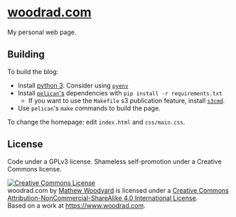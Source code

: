 [woodrad.com](https://www.woodrad.com)
====
My personal web page.

Building
----
To build the blog:

* Install [python 3](https://www.python.org/downloads).
    Consider using [`pyenv`](https://github.com/yyuu/pyenv)
* Install [`pelican`'s](http://docs.getpelican.com/en/stable/quickstart.html)
    dependencies with `pip install -r requirements.txt`
  - If you want to use the `Makefile` s3 publication feature, install
      [`s3cmd`](http://s3tools.org/s3cmd).
* Use `pelican`'s `make` commands to build the page.


To change the homepage: edit `index.html` and `css/main.css`.

License
----
Code under a GPLv3 license. Shameless self-promotion under a Creative Commons license.


<a rel="license" href="http://creativecommons.org/licenses/by-nc-sa/4.0/"><img alt="Creative Commons License" style="border-width:0" src="https://i.creativecommons.org/l/by-nc-sa/4.0/88x31.png" /></a><br/>
<span xmlns:dct="http://purl.org/dc/terms/" href="http://purl.org/dc/dcmitype/Text" property="dct:title" rel="dct:type">woodrad.com</span> by <a xmlns:cc="http://creativecommons.org/ns#" href="https://woodrad.com" property="cc:attributionName" rel="cc:attributionURL">Mathew Woodyard</a> is licensed under a <a rel="license" href="http://creativecommons.org/licenses/by-nc-sa/4.0/">Creative Commons Attribution-NonCommercial-ShareAlike 4.0 International License</a>.<br/>
Based on a work at <a xmlns:dct="http://purl.org/dc/terms/" href="https://woodrad.com" rel="dct:source">https://www.woodrad.com</a>.